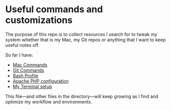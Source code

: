 # Useful commands and customizations

The purpose of this repo is to collect resources I search for to tweak my system whether that is my Mac, my Git repos or anything that I want to keep useful notes off.

So far I have:

- [Mac Commands](mac-commands.md)
- [Git Commands](git-commands.md)
- [Bash Profile](bash_profile.bash)
- [Apache PHP configuration](apache-php-configuration.md)
- [My Terminal setup](my-terminal.md)

This file—and other files in the directory—will keep growing as I find and optimize my workflow and environments.
